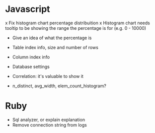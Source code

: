 # Javascript
x Fix histogram chart percentage distribuition
  x Histogram chart needs tooltip to be showing the range the percentage is for (e.g. 0 - 10000)
- Give an idea of what the percentage is 
- Table index info, size and number of rows
- Column index info
- Database settings

- Correlation: it's valuable to show it
- n_distinct, avg_width, elem_count_histogram?

# Ruby
- Sql analyzer, or explain explanation
- Remove connection string from logs



